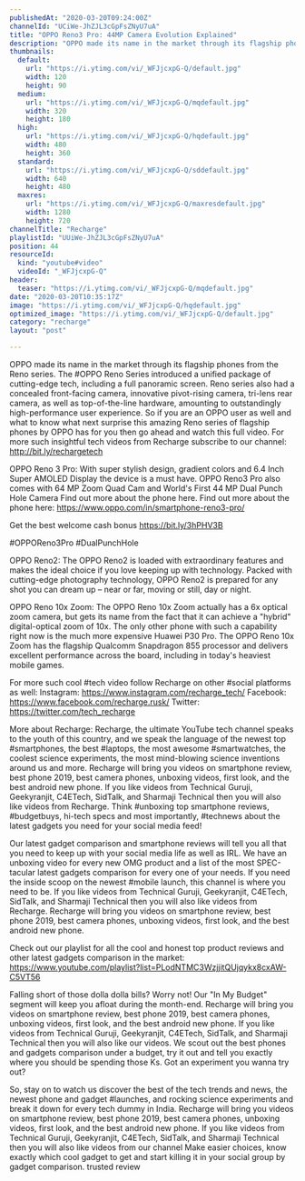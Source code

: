 ```yaml
---
publishedAt: "2020-03-20T09:24:00Z"
channelId: "UCiWe-JhZJL3cGpFsZNyU7uA"
title: "OPPO Reno3 Pro: 44MP Camera Evolution Explained"
description: "OPPO made its name in the market through its flagship phones from the Reno series. The #OPPO \nReno Series introduced a unified package of cutting-edge tech, including a full panoramic screen. Reno series also had a concealed front-facing camera, innovative pivot-rising camera, tri-lens rear camera, as well as top-of-the-line hardware, amounting to outstandingly high-performance user experience. \nSo if you are an OPPO user as well and what to know what next surprise this amazing Reno series of flagship phones by OPPO has for you then go ahead and watch this full video. For more such insightful tech videos from Recharge subscribe to our channel: http://bit.ly/rechargetech\n\nOPPO Reno 3 Pro: With super stylish design, gradient colors and 6.4 Inch Super AMOLED Display the device is a must have. OPPO Reno3 Pro also comes with 64 MP Zoom Quad Cam and World's First 44 MP Dual Punch Hole Camera Find out more about the phone here. Find out more about the phone here: https://www.oppo.com/in/smartphone-reno3-pro/\n\nGet the best welcome cash bonus https://bit.ly/3hPHV3B\n\n#OPPOReno3Pro #DualPunchHole\n\nOPPO Reno2: The OPPO Reno2 is loaded with extraordinary features and makes the ideal choice if you love keeping up with technology. Packed with cutting-edge photography technology, OPPO Reno2 is prepared for any shot you can dream up – near or far, moving or still, day or night.\n\nOPPO Reno 10x Zoom: The OPPO Reno 10x Zoom actually has a 6x optical zoom camera, but gets its name from the fact that it can achieve a \"hybrid\" digital-optical zoom of 10x. The only other phone with such a capability right now is the much more expensive Huawei P30 Pro. The OPPO Reno 10x Zoom has the flagship Qualcomm Snapdragon 855 processor and delivers excellent performance across the board, including in today's heaviest mobile games.\n\nFor more such cool #tech video follow Recharge on other #social platforms as well: Instagram: https://www.instagram.com/recharge_tech/ \nFacebook: https://www.facebook.com/recharge.rusk/ \nTwitter: https://twitter.com/tech_recharge\n\nMore about Recharge: Recharge, the ultimate YouTube tech channel speaks to the youth of this country, and we speak the language of the newest top #smartphones, the best #laptops, the most awesome #smartwatches, the coolest science experiments, the most mind-blowing science inventions around us and more. Recharge will bring you videos on smartphone review, best phone 2019, best camera phones, unboxing videos, first look, and the best android new phone. If you like videos from Technical Guruji, Geekyranjit, C4ETech, SidTalk, and Sharmaji Technical then you will also like videos from Recharge. Think #unboxing top smartphone reviews, #budgetbuys, hi-tech specs and most importantly, #technews about the latest gadgets you need for your social media feed! \n\nOur latest gadget comparison and smartphone reviews will tell you all that you need to keep up with your social media life as well as IRL. We have an unboxing video for every new OMG product and a list of the most SPEC-tacular latest gadgets comparison for every one of your needs. If you need the inside scoop on the newest #mobile launch, this channel is where you need to be. If you like videos from Technical Guruji, Geekyranjit, C4ETech, SidTalk, and Sharmaji Technical then you will also like videos from Recharge. Recharge will bring you videos on smartphone review, best phone 2019, best camera phones, unboxing videos, first look, and the best android new phone.\n\nCheck out our playlist for all the cool and honest top product reviews and other latest gadgets comparison in the market: https://www.youtube.com/playlist?list=PLodNTMC3WzjjitQUjqykx8cxAW-C5VT56\n \nFalling short of those dolla dolla bills? Worry not! Our \"In My Budget\" segment will keep you afloat during the month-end. Recharge will bring you videos on smartphone review, best phone 2019, best camera phones, unboxing videos, first look, and the best android new phone. If you like videos from Technical Guruji, Geekyranjit, C4ETech, SidTalk, and Sharmaji Technical then you will also like our videos. We scout out the best phones and gadgets comparison under a budget, try it out and tell you exactly where you should be spending those Ks. Got an experiment you wanna try out? \n\n\nSo, stay on to watch us discover the best of the tech trends and news, the newest phone and gadget #launches, and rocking science experiments and break it down for every tech dummy in India. Recharge will bring you videos on smartphone review, best phone 2019, best camera phones, unboxing videos, first look, and the best android new phone. If you like videos from Technical Guruji, Geekyranjit, C4ETech, SidTalk, and Sharmaji Technical then you will also like videos from our channel Make easier choices, know exactly which cool gadget to get and start killing it in your social group by gadget comparison. trusted review"
thumbnails:
  default:
    url: "https://i.ytimg.com/vi/_WFJjcxpG-Q/default.jpg"
    width: 120
    height: 90
  medium:
    url: "https://i.ytimg.com/vi/_WFJjcxpG-Q/mqdefault.jpg"
    width: 320
    height: 180
  high:
    url: "https://i.ytimg.com/vi/_WFJjcxpG-Q/hqdefault.jpg"
    width: 480
    height: 360
  standard:
    url: "https://i.ytimg.com/vi/_WFJjcxpG-Q/sddefault.jpg"
    width: 640
    height: 480
  maxres:
    url: "https://i.ytimg.com/vi/_WFJjcxpG-Q/maxresdefault.jpg"
    width: 1280
    height: 720
channelTitle: "Recharge"
playlistId: "UUiWe-JhZJL3cGpFsZNyU7uA"
position: 44
resourceId:
  kind: "youtube#video"
  videoId: "_WFJjcxpG-Q"
header:
  teaser: "https://i.ytimg.com/vi/_WFJjcxpG-Q/mqdefault.jpg"
date: "2020-03-20T10:35:17Z"
image: "https://i.ytimg.com/vi/_WFJjcxpG-Q/hqdefault.jpg"
optimized_image: "https://i.ytimg.com/vi/_WFJjcxpG-Q/default.jpg"
category: "recharge"
layout: "post"

---
```

OPPO made its name in the market through its flagship phones from the Reno series. The #OPPO 
Reno Series introduced a unified package of cutting-edge tech, including a full panoramic screen. Reno series also had a concealed front-facing camera, innovative pivot-rising camera, tri-lens rear camera, as well as top-of-the-line hardware, amounting to outstandingly high-performance user experience. 
So if you are an OPPO user as well and what to know what next surprise this amazing Reno series of flagship phones by OPPO has for you then go ahead and watch this full video. For more such insightful tech videos from Recharge subscribe to our channel: http://bit.ly/rechargetech

OPPO Reno 3 Pro: With super stylish design, gradient colors and 6.4 Inch Super AMOLED Display the device is a must have. OPPO Reno3 Pro also comes with 64 MP Zoom Quad Cam and World's First 44 MP Dual Punch Hole Camera Find out more about the phone here. Find out more about the phone here: https://www.oppo.com/in/smartphone-reno3-pro/

Get the best welcome cash bonus https://bit.ly/3hPHV3B

#OPPOReno3Pro #DualPunchHole

OPPO Reno2: The OPPO Reno2 is loaded with extraordinary features and makes the ideal choice if you love keeping up with technology. Packed with cutting-edge photography technology, OPPO Reno2 is prepared for any shot you can dream up – near or far, moving or still, day or night.

OPPO Reno 10x Zoom: The OPPO Reno 10x Zoom actually has a 6x optical zoom camera, but gets its name from the fact that it can achieve a "hybrid" digital-optical zoom of 10x. The only other phone with such a capability right now is the much more expensive Huawei P30 Pro. The OPPO Reno 10x Zoom has the flagship Qualcomm Snapdragon 855 processor and delivers excellent performance across the board, including in today's heaviest mobile games.

For more such cool #tech video follow Recharge on other #social platforms as well: Instagram: https://www.instagram.com/recharge_tech/ 
Facebook: https://www.facebook.com/recharge.rusk/ 
Twitter: https://twitter.com/tech_recharge

More about Recharge: Recharge, the ultimate YouTube tech channel speaks to the youth of this country, and we speak the language of the newest top #smartphones, the best #laptops, the most awesome #smartwatches, the coolest science experiments, the most mind-blowing science inventions around us and more. Recharge will bring you videos on smartphone review, best phone 2019, best camera phones, unboxing videos, first look, and the best android new phone. If you like videos from Technical Guruji, Geekyranjit, C4ETech, SidTalk, and Sharmaji Technical then you will also like videos from Recharge. Think #unboxing top smartphone reviews, #budgetbuys, hi-tech specs and most importantly, #technews about the latest gadgets you need for your social media feed! 

Our latest gadget comparison and smartphone reviews will tell you all that you need to keep up with your social media life as well as IRL. We have an unboxing video for every new OMG product and a list of the most SPEC-tacular latest gadgets comparison for every one of your needs. If you need the inside scoop on the newest #mobile launch, this channel is where you need to be. If you like videos from Technical Guruji, Geekyranjit, C4ETech, SidTalk, and Sharmaji Technical then you will also like videos from Recharge. Recharge will bring you videos on smartphone review, best phone 2019, best camera phones, unboxing videos, first look, and the best android new phone.

Check out our playlist for all the cool and honest top product reviews and other latest gadgets comparison in the market: https://www.youtube.com/playlist?list=PLodNTMC3WzjjitQUjqykx8cxAW-C5VT56
 
Falling short of those dolla dolla bills? Worry not! Our "In My Budget" segment will keep you afloat during the month-end. Recharge will bring you videos on smartphone review, best phone 2019, best camera phones, unboxing videos, first look, and the best android new phone. If you like videos from Technical Guruji, Geekyranjit, C4ETech, SidTalk, and Sharmaji Technical then you will also like our videos. We scout out the best phones and gadgets comparison under a budget, try it out and tell you exactly where you should be spending those Ks. Got an experiment you wanna try out? 


So, stay on to watch us discover the best of the tech trends and news, the newest phone and gadget #launches, and rocking science experiments and break it down for every tech dummy in India. Recharge will bring you videos on smartphone review, best phone 2019, best camera phones, unboxing videos, first look, and the best android new phone. If you like videos from Technical Guruji, Geekyranjit, C4ETech, SidTalk, and Sharmaji Technical then you will also like videos from our channel Make easier choices, know exactly which cool gadget to get and start killing it in your social group by gadget comparison. trusted review